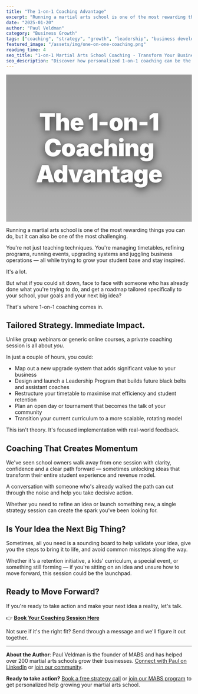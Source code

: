 ```yaml
---
title: "The 1-on-1 Coaching Advantage"
excerpt: "Running a martial arts school is one of the most rewarding things you can do, but it can also be one of the most challenging. Get a roadmap tailored specifically to your school, your goals and your next big idea."
date: "2025-01-20"
author: "Paul Veldman"
category: "Business Growth"
tags: ["coaching", "strategy", "growth", "leadership", "business development"]
featured_image: "/assets/img/one-on-one-coaching.png"
reading_time: 4
seo_title: "1-on-1 Martial Arts School Coaching - Transform Your Business"
seo_description: "Discover how personalized 1-on-1 coaching can be the catalyst your martial arts school needs to grow, improve retention, and unlock new revenue opportunities."
---
```


<div style="position: relative; width: 100%; height: 400px; background: linear-gradient(rgba(0,0,0,0.4), rgba(0,0,0,0.3)), url('/assets/img/one-on-one-coaching.png') center/cover; border-radius: var(--radius-lg); display: flex; align-items: center; justify-content: center; margin-bottom: var(--space-8); box-shadow: var(--shadow-lg);">
  <h1 style="color: white; font-size: 4rem; font-weight: 900; text-align: center; text-shadow: 0 6px 20px rgba(0,0,0,0.7); line-height: 1.1; max-width: 900px; margin: 0; padding: var(--space-6); letter-spacing: -0.02em;">The 1-on-1 Coaching Advantage</h1>
</div>

Running a martial arts school is one of the most rewarding things you can do, but it can also be one of the most challenging.

You're not just teaching techniques. You're managing timetables, refining programs, running events, upgrading systems and juggling business operations — all while trying to grow your student base and stay inspired.

It's a lot.

But what if you could sit down, face to face with someone who has already done what you're trying to do, and get a roadmap tailored specifically to your school, your goals and your next big idea?

That's where 1-on-1 coaching comes in.

## Tailored Strategy. Immediate Impact.

Unlike group webinars or generic online courses, a private coaching session is all about *you*.

In just a couple of hours, you could:
- Map out a new upgrade system that adds significant value to your business
- Design and launch a Leadership Program that builds future black belts and assistant coaches
- Restructure your timetable to maximise mat efficiency and student retention
- Plan an open day or tournament that becomes the talk of your community
- Transition your current curriculum to a more scalable, rotating model

This isn't theory. It's focused implementation with real-world feedback.

## Coaching That Creates Momentum

We've seen school owners walk away from one session with clarity, confidence and a clear path forward — sometimes unlocking ideas that transform their entire student experience and revenue model.

A conversation with someone who's already walked the path can cut through the noise and help you take decisive action.

Whether you need to refine an idea or launch something new, a single strategy session can create the spark you've been looking for.

## Is Your Idea the Next Big Thing?

Sometimes, all you need is a sounding board to help validate your idea, give you the steps to bring it to life, and avoid common missteps along the way.

Whether it's a retention initiative, a kids' curriculum, a special event, or something still forming — if you're sitting on an idea and unsure how to move forward, this session could be the launchpad.

## Ready to Move Forward?

If you're ready to take action and make your next idea a reality, let's talk.

👉 [**Book Your Coaching Session Here**](https://calendly.com/paulveldman/mabs-coaching-call)

Not sure if it's the right fit? Send through a message and we'll figure it out together.

---

**About the Author**: Paul Veldman is the founder of MABS and has helped over 200 martial arts schools grow their businesses. [Connect with Paul on LinkedIn](https://linkedin.com/in/paulveldman) or [join our community](https://mabs.community).

**Ready to take action?** [Book a free strategy call](https://mabs.com/strategy-call) or [join our MABS program](https://mabs.com/programs) to get personalized help growing your martial arts school.

